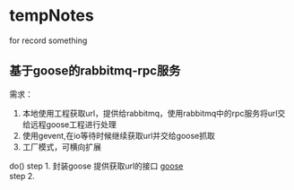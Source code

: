 # tempNotes
for record something

## 基于goose的rabbitmq-rpc服务

需求：
1. 本地使用工程获取url，提供给rabbitmq，使用rabbitmq中的rpc服务将url交给远程goose工程进行处理<br />
2. 使用gevent,在io等待时候继续获取url并交给goose抓取<br />
3. 工厂模式，可横向扩展<br />

do()
step 1. 封装goose 提供获取url的接口 [goose](https://github.com/grangier/python-goose)<br />
step 2. <br />


